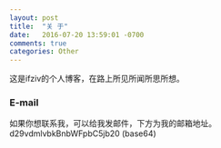 ```yaml
---
layout: post
title:  "关 于"
date:   2016-07-20 13:59:01 -0700
comments: true
categories: Other
---
```



这是ifziv的个人博客，在路上所见所闻所思所想。

### E-mail
如果你想联系我，可以给我发邮件，下方为我的邮箱地址。
d29vdmlvbkBnbWFpbC5jb20    (base64)


